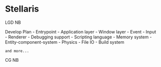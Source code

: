 # Stellaris
LGD NB

Develop Plan
    - Entrypoint
    - Application layer
    - Window layer
    - Event
        - Input
    - Renderer
    - Debugging support
    - Scripting language
    - Memory system
    - Entity-component-system
    - Physics
    - File IO
    - Build system
    
    and more...

CG NB